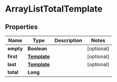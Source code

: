 

# ArrayListTotalTemplate


## Properties

| Name | Type | Description | Notes |
|------------ | ------------- | ------------- | -------------|
|**empty** | **Boolean** |  |  [optional] |
|**first** | [**Template**](Template.md) |  |  [optional] |
|**last** | [**Template**](Template.md) |  |  [optional] |
|**total** | **Long** |  |  |



